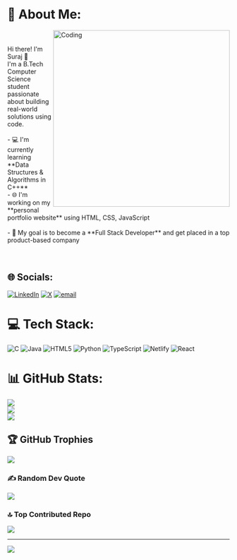 # 💫 About Me:
<img align="right" alt="Coding" width="400" src="https://img.etimg.com/thumb/msid-84146083,width-1015,height-761,imgsize-638053,resizemode-8/prime/technology-and-startups/booting-up-developer-economy-how-tech-startups-are-helping-coders-build-and-test-software-faster.jpg">
<br><br>Hi there! I'm Suraj 👋  <br>I'm a B.Tech Computer Science student passionate about building real-world solutions using code.<br><br>- 💻 I'm currently learning **Data Structures & Algorithms in C++**<br>- 🌐 I'm working on my **personal portfolio website** using HTML, CSS, JavaScript<br><br>- 🚀 My goal is to become a **Full Stack Developer** and get placed in a top product-based company<br><br><br>

## 🌐 Socials:
[![LinkedIn](https://img.shields.io/badge/LinkedIn-%230077B5.svg?logo=linkedin&logoColor=white)](https://www.linkedin.com/in/suraj-mandal-bbb731305?utm_source=share&utm_campaign=share_via&utm_content=profile&utm_medium=android_app) [![X](https://img.shields.io/badge/X-black.svg?logo=X&logoColor=white)](https://x.com/Suraj_m77?t=q3qi_idxA6c0Fca1GLvq8Q&s=09) [![email](https://img.shields.io/badge/Email-D14836?logo=gmail&logoColor=white)](mandalsuraj8710@gmail.com) 

# 💻 Tech Stack:
![C](https://img.shields.io/badge/c-%2300599C.svg?style=for-the-badge&logo=c&logoColor=white) ![Java](https://img.shields.io/badge/java-%23ED8B00.svg?style=for-the-badge&logo=openjdk&logoColor=white) ![HTML5](https://img.shields.io/badge/html5-%23E34F26.svg?style=for-the-badge&logo=html5&logoColor=white) ![Python](https://img.shields.io/badge/python-3670A0?style=for-the-badge&logo=python&logoColor=ffdd54) ![TypeScript](https://img.shields.io/badge/typescript-%23007ACC.svg?style=for-the-badge&logo=typescript&logoColor=white) ![Netlify](https://img.shields.io/badge/netlify-%23000000.svg?style=for-the-badge&logo=netlify&logoColor=#00C7B7) ![React](https://img.shields.io/badge/react-%2320232a.svg?style=for-the-badge&logo=react&logoColor=%2361DAFB)
# 📊 GitHub Stats:
![](https://github-readme-stats.vercel.app/api?username=surajmandal7&theme=blue_navy&hide_border=false&include_all_commits=true&count_private=true)<br/>
![](https://nirzak-streak-stats.vercel.app/?user=surajmandal7&theme=blue_navy&hide_border=false)<br/>
![](https://github-readme-stats.vercel.app/api/top-langs/?username=surajmandal7&theme=blue_navy&hide_border=false&include_all_commits=true&count_private=true&layout=compact)

## 🏆 GitHub Trophies
![](https://github-profile-trophy.vercel.app/?username=surajmandal7&theme=monokai&no-frame=false&no-bg=true&margin-w=4)

### ✍️ Random Dev Quote
![](https://quotes-github-readme.vercel.app/api?type=horizontal&theme=radical)

### 🔝 Top Contributed Repo
![](https://github-contributor-stats.vercel.app/api?username=surajmandal7&limit=5&theme=chartreuse-dark&combine_all_yearly_contributions=true)

---
[![](https://visitcount.itsvg.in/api?id=surajmandal7&icon=2&color=0)](https://visitcount.itsvg.in)

<!-- Proudly created with GPRM ( https://gprm.itsvg.in ) -->
